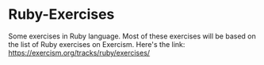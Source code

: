 # Ruby-Exercises
Some exercises in Ruby language.
Most of these exercises will be based on the list of Ruby exercises on Exercism.
Here's the link: https://exercism.org/tracks/ruby/exercises/
